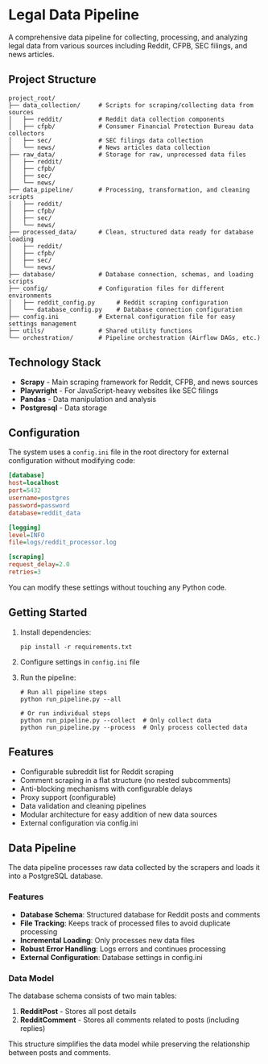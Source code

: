 # Legal Data Pipeline

A comprehensive data pipeline for collecting, processing, and analyzing legal data from various sources including Reddit, CFPB, SEC filings, and news articles.

## Project Structure

```
project_root/
├── data_collection/     # Scripts for scraping/collecting data from sources
│   ├── reddit/          # Reddit data collection components
│   ├── cfpb/            # Consumer Financial Protection Bureau data collectors
│   ├── sec/             # SEC filings data collection
│   └── news/            # News articles data collection
├── raw_data/            # Storage for raw, unprocessed data files
│   ├── reddit/
│   ├── cfpb/
│   ├── sec/
│   └── news/
├── data_pipeline/       # Processing, transformation, and cleaning scripts
│   ├── reddit/
│   ├── cfpb/
│   ├── sec/
│   └── news/
├── processed_data/      # Clean, structured data ready for database loading
│   ├── reddit/
│   ├── cfpb/
│   ├── sec/
│   └── news/
├── database/            # Database connection, schemas, and loading scripts
├── config/              # Configuration files for different environments
│   ├── reddit_config.py      # Reddit scraping configuration
│   └── database_config.py    # Database connection configuration
├── config.ini           # External configuration file for easy settings management
├── utils/               # Shared utility functions
└── orchestration/       # Pipeline orchestration (Airflow DAGs, etc.)
```

## Technology Stack

- **Scrapy** - Main scraping framework for Reddit, CFPB, and news sources
- **Playwright** - For JavaScript-heavy websites like SEC filings
- **Pandas** - Data manipulation and analysis
- **Postgresql** - Data storage

## Configuration

The system uses a `config.ini` file in the root directory for external configuration without modifying code:

```ini
[database]
host=localhost
port=5432
username=postgres
password=password
database=reddit_data

[logging]
level=INFO
file=logs/reddit_processor.log

[scraping]
request_delay=2.0
retries=3
```

You can modify these settings without touching any Python code.

## Getting Started

1. Install dependencies:
   ```
   pip install -r requirements.txt
   ```

2. Configure settings in `config.ini` file

3. Run the pipeline:
   ```
   # Run all pipeline steps
   python run_pipeline.py --all
   
   # Or run individual steps
   python run_pipeline.py --collect  # Only collect data
   python run_pipeline.py --process  # Only process collected data
   ```

## Features

- Configurable subreddit list for Reddit scraping
- Comment scraping in a flat structure (no nested subcomments)
- Anti-blocking mechanisms with configurable delays
- Proxy support (configurable)
- Data validation and cleaning pipelines
- Modular architecture for easy addition of new data sources
- External configuration via config.ini

## Data Pipeline

The data pipeline processes raw data collected by the scrapers and loads it into a PostgreSQL database. 

### Features

- **Database Schema**: Structured database for Reddit posts and comments
- **File Tracking**: Keeps track of processed files to avoid duplicate processing
- **Incremental Loading**: Only processes new data files
- **Robust Error Handling**: Logs errors and continues processing
- **External Configuration**: Database settings in config.ini

### Data Model

The database schema consists of two main tables:

1. **RedditPost** - Stores all post details
2. **RedditComment** - Stores all comments related to posts (including replies)

This structure simplifies the data model while preserving the relationship between posts and comments.
